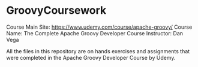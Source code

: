 # GroovyCoursework

Course Main Site: https://www.udemy.com/course/apache-groovy/
Course Name: The Complete Apache Groovy Developer Course
Instructor: Dan Vega


All the files in this repository are on hands exercises and assignments that were completed in the Apache Groovy Developer Course by Udemy. 
